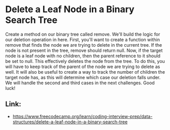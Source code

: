 # Delete a Leaf Node in a Binary Search Tree #

Create a method on our binary tree called remove. We'll build the logic for our deletion operation in here. First, you'll want to create a function within remove that finds the node we are trying to delete in the current tree. If the node is not present in the tree, remove should return null. Now, if the target node is a leaf node with no children, then the parent reference to it should be set to null. This effectively deletes the node from the tree. To do this, you will have to keep track of the parent of the node we are trying to delete as well. It will also be useful to create a way to track the number of children the target node has, as this will determine which case our deletion falls under. We will handle the second and third cases in the next challenges. Good luck!

## Link: ##
  - https://www.freecodecamp.org/learn/coding-interview-prep/data-structures/delete-a-leaf-node-in-a-binary-search-tree

